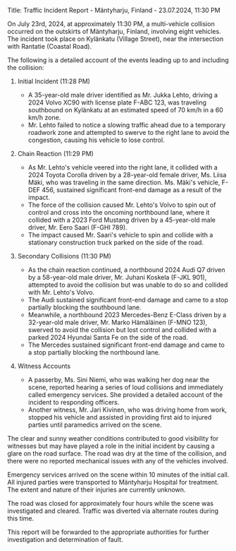  Title: Traffic Incident Report - Mäntyharju, Finland - 23.07.2024, 11:30 PM

On July 23rd, 2024, at approximately 11:30 PM, a multi-vehicle collision occurred on the outskirts of Mäntyharju, Finland, involving eight vehicles. The incident took place on Kylänkatu (Village Street), near the intersection with Rantatie (Coastal Road).

The following is a detailed account of the events leading up to and including the collision:

1. Initial Incident (11:28 PM)
   - A 35-year-old male driver identified as Mr. Jukka Lehto, driving a 2024 Volvo XC90 with license plate F-ABC 123, was traveling southbound on Kylänkatu at an estimated speed of 70 km/h in a 60 km/h zone.
   - Mr. Lehto failed to notice a slowing traffic ahead due to a temporary roadwork zone and attempted to swerve to the right lane to avoid the congestion, causing his vehicle to lose control.

2. Chain Reaction (11:29 PM)
   - As Mr. Lehto's vehicle veered into the right lane, it collided with a 2024 Toyota Corolla driven by a 28-year-old female driver, Ms. Liisa Mäki, who was traveling in the same direction. Ms. Mäki's vehicle, F-DEF 456, sustained significant front-end damage as a result of the impact.
   - The force of the collision caused Mr. Lehto's Volvo to spin out of control and cross into the oncoming northbound lane, where it collided with a 2023 Ford Mustang driven by a 45-year-old male driver, Mr. Eero Saari (F-GHI 789).
   - The impact caused Mr. Saari's vehicle to spin and collide with a stationary construction truck parked on the side of the road.

3. Secondary Collisions (11:30 PM)
   - As the chain reaction continued, a northbound 2024 Audi Q7 driven by a 58-year-old male driver, Mr. Juhani Koskela (F-JKL 901), attempted to avoid the collision but was unable to do so and collided with Mr. Lehto's Volvo.
   - The Audi sustained significant front-end damage and came to a stop partially blocking the southbound lane.
   - Meanwhile, a northbound 2023 Mercedes-Benz E-Class driven by a 32-year-old male driver, Mr. Marko Hämäläinen (F-MNO 123), swerved to avoid the collision but lost control and collided with a parked 2024 Hyundai Santa Fe on the side of the road.
   - The Mercedes sustained significant front-end damage and came to a stop partially blocking the northbound lane.

4. Witness Accounts
   - A passerby, Ms. Sini Niemi, who was walking her dog near the scene, reported hearing a series of loud collisions and immediately called emergency services. She provided a detailed account of the incident to responding officers.
   - Another witness, Mr. Jari Kivinen, who was driving home from work, stopped his vehicle and assisted in providing first aid to injured parties until paramedics arrived on the scene.

The clear and sunny weather conditions contributed to good visibility for witnesses but may have played a role in the initial incident by causing a glare on the road surface. The road was dry at the time of the collision, and there were no reported mechanical issues with any of the vehicles involved.

Emergency services arrived on the scene within 10 minutes of the initial call. All injured parties were transported to Mäntyharju Hospital for treatment. The extent and nature of their injuries are currently unknown.

The road was closed for approximately four hours while the scene was investigated and cleared. Traffic was diverted via alternate routes during this time.

This report will be forwarded to the appropriate authorities for further investigation and determination of fault.